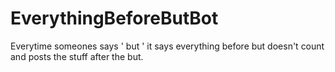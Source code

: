 # EverythingBeforeButBot
Everytime someones says ' but ' it says everything before but doesn't count and posts the stuff after the but.
